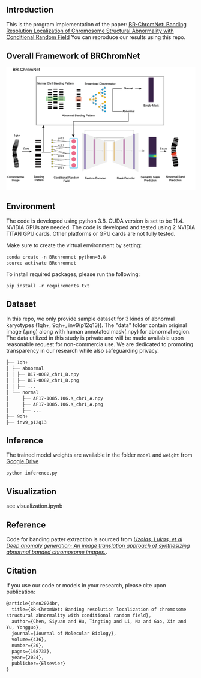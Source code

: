 ## Introduction
This is the program implementation of the paper: [BR-ChromNet: Banding Resolution Localization of Chromosome Structural Abnormality with Conditional Random Field](https://doi.org/10.1016/j.jmb.2024.168733)
You can reproduce our results using this repo.


## Overall Framework of BRChromNet
<div align="center">
    <img src="framework.png", width="800">
</div>

## Environment
The code is developed using python 3.8. CUDA version is set to be 11.4. NVIDIA GPUs are needed. The code is developed and tested using 2 NVIDIA TITAN GPU cards. Other platforms or GPU cards are not fully tested.

Make sure to create the virtual environment by setting:

```
conda create -n BRchromnet python=3.8
source activate BRchromnet
```

To install required packages, please run the following:

```
pip install -r requirements.txt
```

## Dataset
In this repo, we only provide sample dataset for 3 kinds of abnormal karyotypes (1qh+, 9qh+, inv9(p12q13)). The "data" folder contain original image (.png) along with human annotated mask(.npy) for abnormal region.
The data utilized in this study is private and will be made available upon reasonable request for non-commercia use. We are dedicated to promoting transparency in our research while also safeguarding privacy.  
```
├── 1qh+
│ ├── abnormal
│ │ ├── B17-0082_chr1_B.npy
│ │ ├── B17-0082_chr1_B.png
│ │ ├── ...
│ └── normal
│     ├── AF17-1085.106.K_chr1_A.npy
│     ├── AF17-1085.106.K_chr1_A.png
│     ├── ...
├── 9qh+
├── inv9_p12q13
```

## Inference

The trained model weights are available in the folder ``model`` and ``weight`` from [Google Drive](https://drive.google.com/drive/folders/1jCZ4Hli_VrmTPUlwx-DBc5lHt87hwZyF?usp=sharing)


```
python inference.py
```

## Visualization
see visualization.ipynb

## Reference
Code for banding patter extraction is sourced from
[*Uzolas, Lukas, et al Deep anomaly generation: An image translation approach of synthesizing abnormal banded chromosome images.*](https://github.com/lukasuz/Banding-Pattern-Extraction).


## Citation

If you use our code or models in your research, please cite upon publication:
```
@article{chen2024br,
  title={BR-ChromNet: Banding resolution localization of chromosome structural abnormality with conditional random field},
  author={Chen, Siyuan and Hu, Tingting and Li, Na and Gao, Xin and Yu, Yongguo},
  journal={Journal of Molecular Biology},
  volume={436},
  number={20},
  pages={168733},
  year={2024},
  publisher={Elsevier}
}
```
